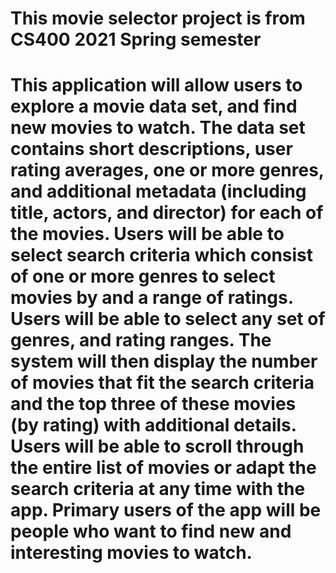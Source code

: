 # This movie selector project is from CS400 2021 Spring semester
# This application will allow users to explore a movie data set, and find new movies to watch. The data set contains short descriptions, user rating averages, one or more genres, and additional metadata (including title, actors, and director) for each of the movies. Users will be able to select search criteria which consist of one or more genres to select movies by and a range of ratings. Users will be able to select any set of genres, and rating ranges. The system will then display the number of movies that fit the search criteria and the top three of these movies (by rating) with additional details. Users will be able to scroll through the entire list of movies or adapt the search criteria at any time with the app. Primary users of the app will be people who want to find new and interesting movies to watch.
